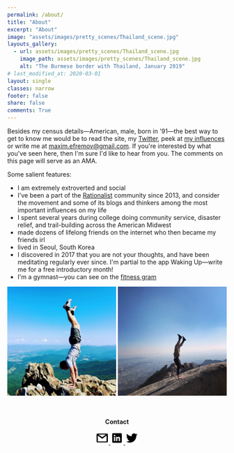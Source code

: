 ```yaml
---
permalink: /about/
title: "About"
excerpt: "About"
image: "assets/images/pretty_scenes/Thailand_scene.jpg"
layouts_gallery:
  - url: assets/images/pretty_scenes/Thailand_scene.jpg
    image_path: assets/images/pretty_scenes/Thailand_scene.jpg
    alt: "The Burmese border with Thailand, January 2019"
# last_modified_at: 2020-03-01
layout: single
classes: narrow
footer: false
share: false
comments: True
---
```


Besides my census details—American, male, born in '91—the best way to get to know me would be to read the site, my [Twitter](https://twitter.com/maxefremov), peek at [my influences](/influences) or write me at [maxim.efremov@gmail.com](mailto:maxim.efremov@gmail.com). If you're interested by what you've seen here, then I'm sure I'd like to hear from you. The comments on this page will serve as an AMA.

Some salient features:

- I am extremely extroverted and social
- I've been a part of the [Rationalist](https://wiki.lesswrong.com/wiki/Rationalist_movement) community since 2013, and consider the movement and some of its blogs and thinkers among the most important influences on my life
- I spent several years during college doing community service, disaster relief, and trail-building across the American Midwest
- made dozens of lifelong friends on the internet who then became my friends irl
- lived in Seoul, South Korea
- I discovered in 2017 that you are not your thoughts, and have been meditating regularly ever since. I'm partial to the app Waking Up—write me for a free introductory month!
- I'm a gymnast—you can see on the [fitness gram](https://www.instagram.com/maximally.me/)

<center>

<img src="/assets/images/handstands/shenandoah.jpg" alt="Shenendoah, Virgina" width="250"/>

<img src="/assets/images/handstands/bukhansan.jpg" alt="Bukhansan, Seoul, Korea" width="250"/>

<center>

<br>
<br>
<p><b>Contact</b></p>
<a href="mailto:maxim.efremov@gmail.com">
      <img alt="email" src="/assets/images/icons/gmail.png">
      
<a href="https://www.linkedin.com/in/maxim-efremov/">
      <img alt="LinkedIn" src="/assets/images/icons/linkedin.png">

<a href="http://www.twitter.com/maxefremov">
      <img alt="Twitter" src="/assets/images/icons/twitter.png">
<!-- 
<img src="/assets/images/icons/gmail.png">(mailto:maxim.efremov@gmail.com)
<img src="/assets/images/icons/linkedin.png">(https://www.linkedin.com/in/maxim-efremov/)
<img src="/assets/images/icons/twitter.png">(http://www.twitter.com/maxefremov) -->
